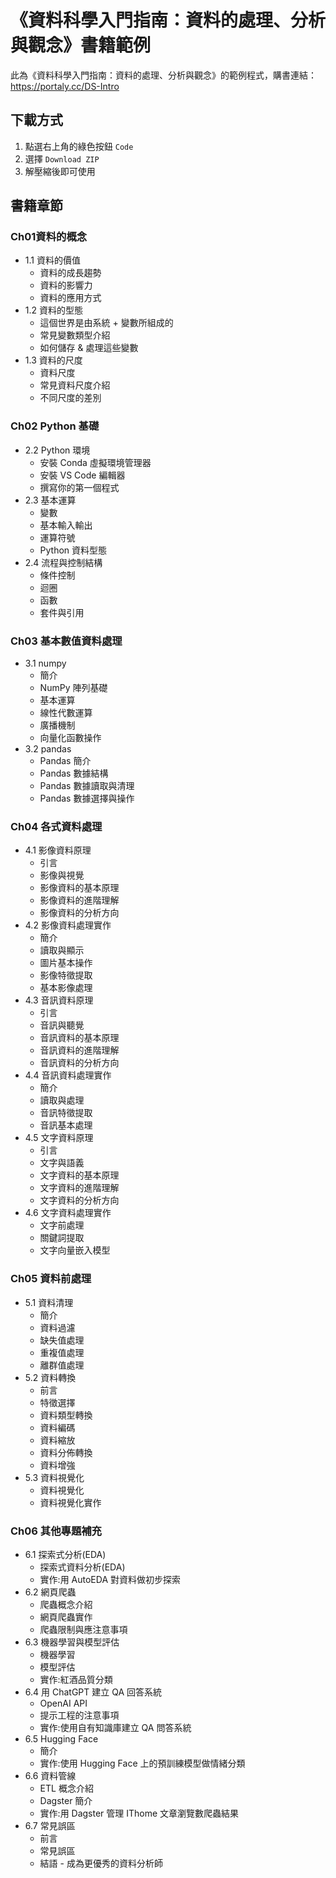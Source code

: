 # 《資料科學入門指南：資料的處理、分析與觀念》書籍範例

此為《資料科學入門指南：資料的處理、分析與觀念》的範例程式，購書連結：https://portaly.cc/DS-Intro


## 下載方式
1. 點選右上角的綠色按鈕 `Code`
2. 選擇 `Download ZIP`
3. 解壓縮後即可使用

## 書籍章節
### Ch01資料的概念
+ 1.1 資料的價值
    + 資料的成長趨勢
    + 資料的影響力
    + 資料的應用方式
+ 1.2 資料的型態
    + 這個世界是由系統 + 變數所組成的
    + 常見變數類型介紹
    + 如何儲存 & 處理這些變數
+ 1.3 資料的尺度
    + 資料尺度
    + 常見資料尺度介紹
    + 不同尺度的差別

### Ch02 Python 基礎
+ 2.2 Python 環境
    + 安裝 Conda 虛擬環境管理器
    + 安裝 VS Code 編輯器
    + 撰寫你的第一個程式
+ 2.3 基本運算
    + 變數
    + 基本輸入輸出
    + 運算符號
    + Python 資料型態
+ 2.4 流程與控制結構
    + 條件控制
    + 迴圈
    + 函數
    + 套件與引用

### Ch03 基本數值資料處理
+ 3.1 numpy
    + 簡介
    + NumPy 陣列基礎
    + 基本運算
    + 線性代數運算
    + 廣播機制
    + 向量化函數操作
+ 3.2 pandas
    + Pandas 簡介
    + Pandas 數據結構
    + Pandas 數據讀取與清理
    + Pandas 數據選擇與操作

### Ch04 各式資料處理
+ 4.1 影像資料原理
    + 引言
    + 影像與視覺
    + 影像資料的基本原理
    + 影像資料的進階理解
    + 影像資料的分析方向
+ 4.2 影像資料處理實作
    + 簡介
    + 讀取與顯示
    + 圖片基本操作
    + 影像特徵提取
    + 基本影像處理
+ 4.3 音訊資料原理
    + 引言
    + 音訊與聽覺
    + 音訊資料的基本原理
    + 音訊資料的進階理解
    + 音訊資料的分析方向
+ 4.4 音訊資料處理實作
    + 簡介
    + 讀取與處理
    + 音訊特徵提取
    + 音訊基本處理
+ 4.5 文字資料原理
    + 引言
    + 文字與語義
    + 文字資料的基本原理
    + 文字資料的進階理解
    + 文字資料的分析方向
+ 4.6 文字資料處理實作
    + 文字前處理
    + 關鍵詞提取
    + 文字向量嵌入模型

### Ch05 資料前處理
+ 5.1 資料清理
    + 簡介
    + 資料過濾
    + 缺失值處理
    + 重複值處理
    + 離群值處理
+ 5.2 資料轉換
    + 前言
    + 特徵選擇
    + 資料類型轉換
    + 資料編碼
    + 資料縮放
    + 資料分佈轉換
    + 資料增強
+ 5.3 資料視覺化
    + 資料視覺化
    + 資料視覺化實作

### Ch06 其他專題補充
+ 6.1 探索式分析(EDA)
    + 探索式資料分析(EDA)
    + 實作:用 AutoEDA 對資料做初步探索
+ 6.2 網頁爬蟲
    + 爬蟲概念介紹
    + 網頁爬蟲實作
    + 爬蟲限制與應注意事項
+ 6.3 機器學習與模型評估
    + 機器學習
    + 模型評估
    + 實作:紅酒品質分類
+ 6.4 用 ChatGPT 建立 QA 回答系統
    + OpenAI API
    + 提示工程的注意事項
    + 實作:使用自有知識庫建立 QA 問答系統
+ 6.5 Hugging Face
    + 簡介
    + 實作:使用 Hugging Face 上的預訓練模型做情緒分類
+ 6.6 資料管線
    + ETL 概念介紹
    + Dagster 簡介
    + 實作:用 Dagster 管理 IThome 文章瀏覽數爬蟲結果
+ 6.7 常見誤區
    + 前言
    + 常見誤區
    + 結語 - 成為更優秀的資料分析師

